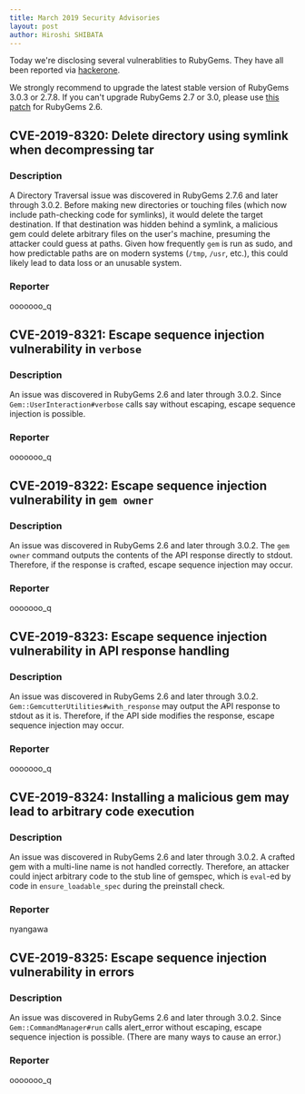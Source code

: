 ```yaml
---
title: March 2019 Security Advisories
layout: post
author: Hiroshi SHIBATA
---
```


Today we're disclosing several vulnerablities to RubyGems. They have all been reported via [hackerone](https://hackerone.com/rubygems).

We strongly recommend to upgrade the latest stable version of RubyGems 3.0.3 or 2.7.8.
If you can't upgrade RubyGems 2.7 or 3.0, please use [this patch](https://bugs.ruby-lang.org/attachments/7662) for RubyGems 2.6.

## CVE-2019-8320: Delete directory using symlink when decompressing tar

### Description

A Directory Traversal issue was discovered in RubyGems 2.7.6 and later through 3.0.2.
Before making new directories or touching files (which now include
path-checking code for symlinks), it would delete the target
destination. If that destination was hidden behind a symlink, a
malicious gem could delete arbitrary files on the user's machine,
presuming the attacker could guess at paths. Given how frequently `gem` is run
as sudo, and how predictable paths are on modern systems (`/tmp`,
`/usr`, etc.), this could likely lead to data loss or an unusable
system.

### Reporter

ooooooo_q


## CVE-2019-8321: Escape sequence injection vulnerability in `verbose`

### Description

An issue was discovered in RubyGems 2.6 and later through 3.0.2.
Since `Gem::UserInteraction#verbose` calls say without escaping, escape
sequence injection is possible.

### Reporter

ooooooo_q

## CVE-2019-8322: Escape sequence injection vulnerability in `gem owner`

### Description

An issue was discovered in RubyGems 2.6 and later through 3.0.2.
The `gem owner` command outputs the contents of the API response directly
to stdout. Therefore, if the response is crafted, escape sequence
injection may occur.

### Reporter

ooooooo_q

## CVE-2019-8323: Escape sequence injection vulnerability in API response handling

### Description

An issue was discovered in RubyGems 2.6 and later through 3.0.2.
`Gem::GemcutterUtilities#with_response` may output the API response to
stdout as it is. Therefore, if the API side modifies the response,
escape sequence injection may occur.

### Reporter

ooooooo_q

## CVE-2019-8324: Installing a malicious gem may lead to arbitrary code execution

### Description

An issue was discovered in RubyGems 2.6 and later through 3.0.2.
A crafted gem with a multi-line name is not handled correctly.
Therefore, an attacker could inject arbitrary code to the stub line of
gemspec, which is `eval`-ed by code in `ensure_loadable_spec` during
the preinstall check.

### Reporter

nyangawa

## CVE-2019-8325: Escape sequence injection vulnerability in errors

### Description

An issue was discovered in RubyGems 2.6 and later through 3.0.2.
Since `Gem::CommandManager#run` calls alert_error without escaping,
escape sequence injection is possible. (There are many ways to cause
an error.)

### Reporter

ooooooo_q
